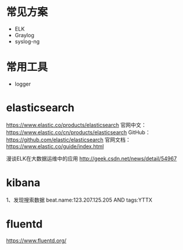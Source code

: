 # 常见方案
- ELK
- Graylog
- syslog-ng


# 常用工具
- logger

# elasticsearch
https://www.elastic.co/products/elasticsearch
官网中文：https://www.elastic.co/cn/products/elasticsearch
GitHub：https://github.com/elastic/elasticsearch
官网文档：https://www.elastic.co/guide/index.html


漫谈ELK在大数据运维中的应用
http://geek.csdn.net/news/detail/54967

# kibana
1、发现搜索数据
	beat.name:123.207.125.205 AND tags:YTTX

# fluentd
https://www.fluentd.org/
